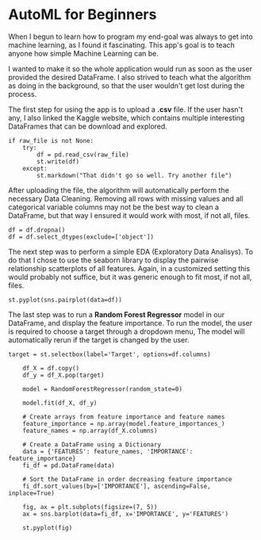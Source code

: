 # AutoML for Beginners

When I begun to learn how to program my end-goal was always to get into machine learning, as I found it fascinating.
This app's goal is to teach anyone how simple Machine Learning can be.

I wanted to make it so the whole application would run as soon as the user provided the desired DataFrame. I also
strived to teach what the algorithm as doing in the background, so that the user wouldn't get lost during the process.

The first step for using the app is to upload a **.csv** file. If the user hasn't any, I also linked the Kaggle
website, which contains multiple interesting DataFrames that can be download and explored.

```
if raw_file is not None:
    try:
        df = pd.read_csv(raw_file)
        st.write(df)
    except:
        st.markdown("That didn't go so well. Try another file")
```


After uploading the file, the algorithm will automatically perform the necessary Data Cleaning. Removing all
rows with missing values and all categorical variable columns may not be the best way to clean a DataFrame, but that
way I ensured it would work with most, if not all, files.

```
df = df.dropna()
df = df.select_dtypes(exclude=['object'])
```

The next step was to perform a simple EDA (Exploratory Data Analisys). To do that I chose to use the seaborn library
to display the pairwise relationship scatterplots of all features. Again, in a customized setting this would probably
not suffice, but it was generic enough to fit most, if not all, files.

`st.pyplot(sns.pairplot(data=df))`

The last step was to run a **Random Forest Regressor** model in our DataFrame, and display the feature importance.
To run the model, the user is required to choose a target through a dropdown menu, The model will automatically rerun
if the target is changed by the user.

```
target = st.selectbox(label='Target', options=df.columns)

    df_X = df.copy()
    df_y = df_X.pop(target)

    model = RandomForestRegressor(random_state=0)

    model.fit(df_X, df_y)

    # Create arrays from feature importance and feature names
    feature_importance = np.array(model.feature_importances_)
    feature_names = np.array(df_X.columns)

    # Create a DataFrame using a Dictionary
    data = {'FEATURES': feature_names, 'IMPORTANCE': feature_importance}
    fi_df = pd.DataFrame(data)

    # Sort the DataFrame in order decreasing feature importance
    fi_df.sort_values(by=['IMPORTANCE'], ascending=False, inplace=True)

    fig, ax = plt.subplots(figsize=(7, 5))
    ax = sns.barplot(data=fi_df, x='IMPORTANCE', y='FEATURES')

    st.pyplot(fig)
```
